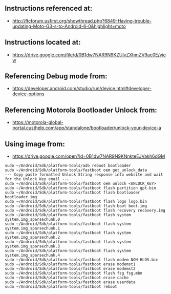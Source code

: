 ## Instructions referenced at:
* http://ftcforum.usfirst.org/showthread.php?6849-Having-trouble-updating-Moto-G3-s-to-Android-6-0&highlight=moto
## Instructions located at:
* https://drive.google.com/file/d/0B1dw7NAR9N9KZUlvZXhmZV9ac0E/view
## Referencing Debug mode from:
* https://developer.android.com/studio/run/device.html#developer-device-options
## Referencing Motorola Bootloader Unlock from:
* https://motorola-global-portal.custhelp.com/app/standalone/bootloader/unlock-your-device-a
## Using image from:
* https://drive.google.com/open?id=0B1dw7NAR9N9KNnkteEJVakh6dGM

```
sudo ~/Android/Sdk/platform-tools/adb reboot bootloader
sudo ~/Android/Sdk/platform-tools/fastboot oem get_unlock_data
--- Copy paste formatted Unlock String response into website and wait for the Unlock Key email ---
sudo ~/Android/Sdk/platform-tools/fastboot oem unlock <UNLOCK_KEY>
sudo ~/Android/Sdk/platform-tools/fastboot flash partition gpt.bin
sudo ~/Android/Sdk/platform-tools/fastboot flash bootloader bootloader.img
sudo ~/Android/Sdk/platform-tools/fastboot flash logo logo.bin
sudo ~/Android/Sdk/platform-tools/fastboot flash boot boot.img
sudo ~/Android/Sdk/platform-tools/fastboot flash recovery recovery.img
sudo ~/Android/Sdk/platform-tools/fastboot flash system system.img_sparsechunk.0
sudo ~/Android/Sdk/platform-tools/fastboot flash system system.img_sparsechunk.1
sudo ~/Android/Sdk/platform-tools/fastboot flash system system.img_sparsechunk.2
sudo ~/Android/Sdk/platform-tools/fastboot flash system system.img_sparsechunk.3
sudo ~/Android/Sdk/platform-tools/fastboot flash system system.img_sparsechunk.4
sudo ~/Android/Sdk/platform-tools/fastboot flash modem NON-HLOS.bin
sudo ~/Android/Sdk/platform-tools/fastboot erase modemst1
sudo ~/Android/Sdk/platform-tools/fastboot erase modemst2
sudo ~/Android/Sdk/platform-tools/fastboot flash fsg fsg.mbn
sudo ~/Android/Sdk/platform-tools/fastboot erase cache
sudo ~/Android/Sdk/platform-tools/fastboot erase userdata
sudo ~/Android/Sdk/platform-tools/fastboot reboot
```
